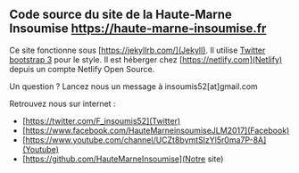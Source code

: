 ## Code source du site de la Haute-Marne Insoumise <a href="https://haute-marne-insoumise.fr/">https://haute-marne-insoumise.fr</a>

Ce site fonctionne sous [https://jekyllrb.com/](Jekyll).
Il utilise [Twitter bootstrap 3](http://getbootstrap.com/) pour le style.
Il est héberger chez [https://netlify.com](Netlify) depuis un compte Netlify Open Source.

Un question ? Lancez nous un message à insoumis52[at]gmail.com

Retrouvez nous sur internet :

- [https://twitter.com/F_insoumis52](Twitter)
- [https://www.facebook.com/HauteMarneinsoumiseJLM2017](Facebook)
- [https://www.youtube.com/channel/UCZt8bymtSIzYl5r0ma7P-8A](Youtube)
- [https://github.com/HauteMarneInsoumise](Notre site)
